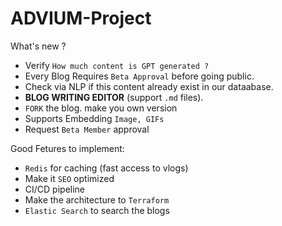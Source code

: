 # ADVIUM-Project

What's new ? 
- Verify `How much content is GPT generated ?`
- Every Blog Requires `Beta Approval` before going public.
- Check via NLP if this content already exist in our dataabase. 
- **BLOG WRITING EDITOR** (support `.md` files).
- `FORK` the blog. make you own version
- Supports Embedding `Image, GIFs`
- Request `Beta Member` approval

Good Fetures to implement: 
- `Redis` for caching (fast access to vlogs)
- Make it `SEO` optimized
- CI/CD pipeline
- Make the architecture to `Terraform`
- `Elastic Search` to search the blogs 
